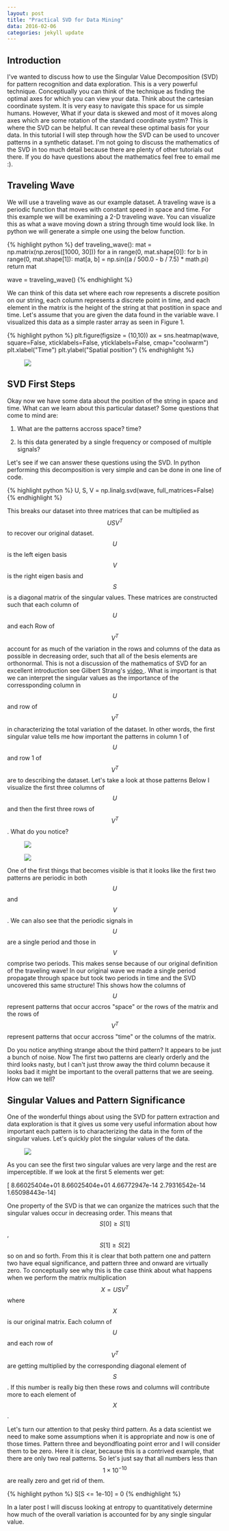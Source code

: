 ```yaml
---
layout: post
title: "Practical SVD for Data Mining"
data: 2016-02-06
categories: jekyll update
---
```


<head>
  <script type="text/javascript"
          src="http://cdn.mathjax.org/mathjax/latest/MathJax.js?config=TeX-AMS-MML_HTMLorMML">
  </script>
</head>


## **Introduction**
I've wanted to discuss how to use the Singular Value Decomposition (SVD) for pattern recognition and data exploration.  This is a very powerful technique.  Conceptiually you can think of the technique as finding the optimal axes for which you can view your data.  Think about the cartesian coordinate system.  It is very easy to navigate this space for us simple humans.  However, What if your data is skewed and most of it moves along axes which are some rotation of the standard coordinate systm?  This is where the SVD can be helpful.  It can reveal these optimal basis for your data.  In this tutorial I will step through how the SVD can be used to uncover patterns in a synthetic dataset.  I'm not going to discuss the mathematics of the SVD in too much detail because there are plenty of other tutorials out there.  If you do have questions about the mathematics feel free to email me :).

## **Traveling Wave**
We will use a traveling wave as our example dataset.  A traveling wave is a periodic function that moves with constant speed in space and time.  For this example we will be examining a 2-D traveling wave.  You can visualize this as what a wave moving down a string through time would look like.  In python we will generate a simple one using the below function.

{% highlight python %}
def traveling_wave():
    mat = np.matrix(np.zeros([1000, 30]))
    for a in range(0, mat.shape[0]):
        for b in range(0, mat.shape[1]):
           mat[a, b] = np.sin((a / 500.0 - b / 7.5) * math.pi) 
    return mat
    
wave = traveling_wave()
{% endhighlight %}

We can think of this data set where each row represents a discrete position on our string, each column represents a discrete point in time, and each element in the matrix is the height of the string at that postition in space and time.  Let's assume that you are given the data found in the variable wave.  I visualized this data as a simple raster array as seen in Figure 1.

{% highlight python %}
plt.figure(figsize = (10,10))
ax = sns.heatmap(wave, square=False, xticklabels=False, yticklabels=False, cmap="coolwarm")
plt.xlabel("Time")
plt.ylabel("Spatial position")
{% endhighlight %}

  <figure class="half">
	<img src="/assets/Practical_SVD/figure_01.png">
  </figure>

## **SVD First Steps**

Okay now we have some data about the position of the string in space and time.  What can we learn about this particular dataset?  Some questions that come to mind are:

1. What are the patterns accross space? time?

2. Is this data generated by a single frequency or composed of multiple signals?

<!--2. What is the periodic function that generates this dataset? -->

Let's see if we can answer these questions using the SVD.  In python performing this decomposition is very simple and can be done in one line of code.

{% highlight python %}
U, S, V = np.linalg.svd(wave, full_matrices=False)
{% endhighlight %}

This breaks our dataset into three matrices that can be multiplied as $$USV^T$$ to recover our original dataset.  $$U$$ is the left eigen basis $$V$$ is the right eigen basis and $$S$$ is a diagonal matrix of the singular values.  These matrices are constructed such that each column of $$U$$ and each Row of $$V^T$$ account for as much of the variation in the rows and columns of the data as possible in decreasing order, such that all of the besis elements are orthonormal.  This is not a discussion of the mathematics of SVD for an excellent introduction see Gilbert Strang's <a href="http://ocw.mit.edu/courses/mathematics/18-06-linear-algebra-spring-2010/video-lectures/lecture-29-singular-value-decomposition/"> video </a>.  What is important is that we can interpret the singular values as the importance of the corressponding column in $$U$$ and row of $$V^T$$ in characterizing the total variation of the dataset.  In other words, the first singular value tells me how important the patterns in column 1 of $$U$$ and row 1 of $$V^T$$ are to describing the dataset.  Let's take a look at those patterns
Below I visualize the first three columns of $$U$$ and then the first three rows of $$V^T$$.  What do you notice?

  <figure class="half">
	<img src="/assets/Practical_SVD/figure_02.png">
  </figure>
  
<figure class="half">
	<img src="/assets/Practical_SVD/figure_03.png">
  </figure>
  
  
  One of the first things that becomes visible is that it looks like the first two patterns are periodic in both $$U$$ and $$V$$.  We can also see that the periodic signals in $$U$$ are a single period and those in $$V$$ comprise two periods.  This makes sense because of our original definition of the traveling wave!  In our original wave we made a single period propagate through space but took two periods in time and the SVD uncovered this same structure!  This shows how the columns of $$U$$ represent patterns that occur accros "space" or the rows of the matrix and the rows of $$V^T$$ represent patterns that occur accross "time" or the columns of the matrix.
  
  Do you notice anything strange about the third pattern?  It appears to be just a bunch of noise.  Now The first two patterns are clearly orderly and the third looks nasty, but I can't just throw away the third column because it looks bad it might be important to the overall patterns that we are seeing.  How can we tell?


## **Singular Values and Pattern Significance**

One of the wonderful things about using the SVD for pattern extraction and data exploration is that it gives us some very useful information about how important each pattern is to characterizing the data in the form of the singular values.  Let's quickly plot the singular values of the data.


<figure class="half">
	<img src="/assets/Practical_SVD/figure_04.png">
  </figure>

As you can see the first two singular values are very large and the rest are imperceptible.  If we look at the first 5 elements wer get:

[  8.66025404e+01   8.66025404e+01   4.66772947e-14   2.79316542e-14
   1.65098443e-14]
   
One property of the SVD is that we can organize the matrices such that the singular values occur in decreasing order.  This means that $$S[0] \geq S[1]$$, $$S[1] \geq S[2]$$ so on and so forth.  From this it is clear that both pattern one and pattern two have equal significance, and pattern three and onward are virtually zero.  To conceptually see why this is the case think about what happens when we perform the matrix multiplication $$X=USV^T$$ where $$X$$ is our original matrix.  Each column of $$U$$ and each row of $$V^T$$ are getting multiplied by the corresponding diagonal element of $$S$$.  If this number is really big then these rows and columns will contribute more to each element of $$X$$.

Let's turn our attention to that pesky third pattern.  As a data scientist we need to make some assumptions when it is appropriate and now is one of those times.  Pattern three and beyondfloating point error and I will consider them to be zero.  Here it is clear, because this is a contrived example, that there are only two real patterns. So let's just say that all numbers less than $$1\times 10^{-10}$$ are really zero and get rid of them.

{% highlight python %}
S[S <= 1e-10] = 0
{% endhighlight %}


In a later post I will discuss looking at entropy to quantitatively determine how much of the overall variation is accounted for by any single singular value.











